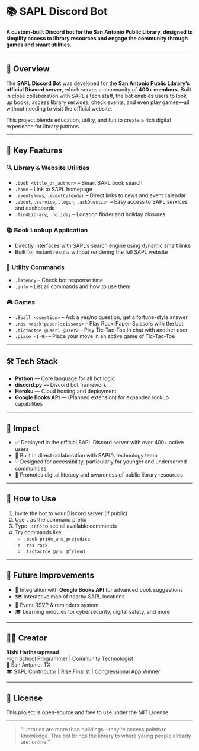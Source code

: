 # 📚 SAPL Discord Bot

**A custom-built Discord bot for the San Antonio Public Library, designed to simplify access to library resources and engage the community through games and smart utilities.**

---

## 🌟 Overview

The **SAPL Discord Bot** was developed for the **San Antonio Public Library’s official Discord server**, which serves a community of **400+ members**. Built in close collaboration with SAPL's tech staff, the bot enables users to look up books, access library services, check events, and even play games—all without needing to visit the official website.

This project blends education, utility, and fun to create a rich digital experience for library patrons.

---

## 🎯 Key Features

### 🔍 Library & Website Utilities
- `.book <title_or_author>` – Smart SAPL book search
- `.home` – Link to SAPL homepage
- `.eventsNews`, `.eventCalendar` – Direct links to news and event calendar
- `.about`, `.service`, `.login`, `.askQuestion` – Easy access to SAPL services and dashboards
- `.findLibrary`, `.holiday` – Location finder and holiday closures

### 📚 Book Lookup Application
- Directly interfaces with SAPL’s search engine using dynamic smart links
- Built for instant results without rendering the full SAPL website

### 🤖 Utility Commands
- `.latency` – Check bot response time
- `.info` – List all commands and how to use them

### 🎮 Games
- `.8ball <question>` – Ask a yes/no question, get a fortune-style answer
- `.rps <rock|paper|scissors>` – Play Rock-Paper-Scissors with the bot
- `.tictactoe @user1 @user2` – Play Tic-Tac-Toe in chat with another user
- `.place <1-9>` – Place your move in an active game of Tic-Tac-Toe

---

## 🛠️ Tech Stack

- **Python** — Core language for all bot logic  
- **discord.py** — Discord bot framework  
- **Heroku** — Cloud hosting and deployment  
- **Google Books API** — (Planned extension) for expanded lookup capabilities

---

## 💼 Impact

- ✅ Deployed in the official SAPL Discord server with over 400+ active users
- 🤝 Built in direct collaboration with SAPL’s technology team
- 💡 Designed for accessibility, particularly for younger and underserved communities
- 📖 Promotes digital literacy and awareness of public library resources

---

## 🚀 How to Use

1. Invite the bot to your Discord server (if public)
2. Use `.` as the command prefix
3. Type `.info` to see all available commands
4. Try commands like:
   - `.book pride_and_prejudice`
   - `.rps rock`
   - `.tictactoe @you @friend`

---

## 🔮 Future Improvements

- 📕 Integration with **Google Books API** for advanced book suggestions
- 🗺️ Interactive map of nearby SAPL locations
- 📅 Event RSVP & reminders system
- 🎓 Learning modules for cybersecurity, digital safety, and more

---

## 👨‍💻 Creator

**Rishi Hariharaprasad**  
High School Programmer | Community Technologist  
📍 San Antonio, TX  
🎓 SAPL Contributor | Rise Finalist | Congressional App Winner

---

## 📝 License

This project is open-source and free to use under the MIT License.

---

> “Libraries are more than buildings—they’re access points to knowledge. This bot brings the library to where young people already are: online.”
